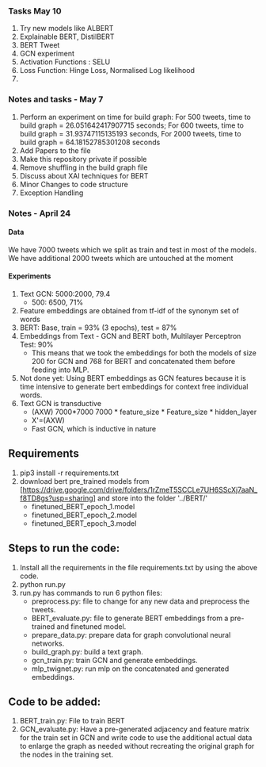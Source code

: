 ### Tasks May 10
1. Try new models like ALBERT
2. Explainable BERT, DistilBERT
3. BERT Tweet
4. GCN experiment
5. Activation Functions : SELU
6. Loss Function: Hinge Loss, Normalised Log likelihood
7. 
### Notes and tasks - May 7
1. Perform an experiment on time for build graph: For 500 tweets, time to build graph = 26.051642417907715 seconds; For 600 tweets, time to build graph = 31.93747115135193 seconds, For 2000 tweets, time to build graph = 64.18152785301208 seconds
2. Add Papers to the file
3. Make this repository private if possible
4. Remove shuffling in the build graph file
5. Discuss about XAI techniques for BERT
6. Minor Changes to code structure
7. Exception Handling
### Notes - April 24
#### Data
We have 7000 tweets which we split as train and test in most of the models. We have additional 2000 tweets which are untouched at the moment
#### Experiments
1. Text GCN: 5000:2000, 79.4 
	- 500: 6500, 71% 
2. Feature embeddings are obtained from tf-idf of the synonym set of words
3. BERT: Base, train = 93% (3 epochs), test = 87%
4. Embeddings from Text - GCN and BERT both, Multilayer Perceptron Test: 90%
	- This means that we took the embeddings for both the models of size 200 for GCN and 768 for BERT and concatenated them before feeding into MLP.
5. Not done yet: Using BERT embeddings as GCN features because it is time intensive to generate bert embeddings for context free individual words.
6. Text GCN is transductive
	- (AXW) 7000*7000 7000 * feature_size * Feature_size * hidden_layer
	- X'=(AXW)
	- Fast GCN, which is inductive in nature

## Requirements
1. pip3 install -r requirements.txt
2. download bert pre_trained models from [https://drive.google.com/drive/folders/1rZmeT5SCCLe7UH6SScXj7aaN_f8TD8gs?usp=sharing] and store into the folder '../BERT/'
	- finetuned_BERT_epoch_1.model
	- finetuned_BERT_epoch_2.model
	- finetuned_BERT_epoch_3.model

## Steps to run the code:
1. Install all the requirements in the file requirements.txt by using the above code.
2. python run.py
3. run.py has commands to run 6 python files:
	- preprocess.py: file to change for any new data and preprocess the tweets.
	- BERT_evaluate.py: file to generate BERT embeddings from a pre-trained and finetuned model.
	- prepare_data.py: prepare data for graph convolutional neural networks.
	- build_graph.py: build a text graph.
	- gcn_train.py: train GCN and generate embeddings.
	- mlp_twignet.py: run mlp on the concatenated and generated embeddings.

## Code to be added:
1. BERT_train.py: File to train BERT
2. GCN_evaluate.py: Have a pre-generated adjacency and feature matrix for the train set in GCN and write code to use the additional actual data to enlarge the graph as needed without recreating the original graph for the nodes in the training set. 
	
